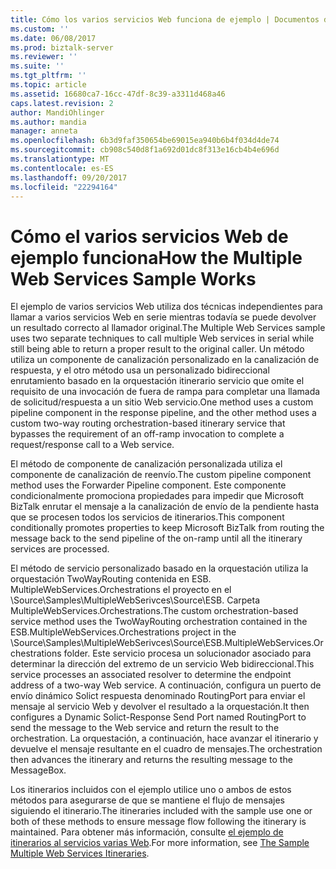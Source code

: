 ```yaml
---
title: Cómo los varios servicios Web funciona de ejemplo | Documentos de Microsoft
ms.custom: ''
ms.date: 06/08/2017
ms.prod: biztalk-server
ms.reviewer: ''
ms.suite: ''
ms.tgt_pltfrm: ''
ms.topic: article
ms.assetid: 16680ca7-16cc-47df-8c39-a3311d468a46
caps.latest.revision: 2
author: MandiOhlinger
ms.author: mandia
manager: anneta
ms.openlocfilehash: 6b3d9faf350654be69015ea940b6b4f034d4de74
ms.sourcegitcommit: cb908c540d8f1a692d01dc8f313e16cb4b4e696d
ms.translationtype: MT
ms.contentlocale: es-ES
ms.lasthandoff: 09/20/2017
ms.locfileid: "22294164"
---
```

# <a name="how-the-multiple-web-services-sample-works"></a><span data-ttu-id="a0f01-102">Cómo el varios servicios Web de ejemplo funciona</span><span class="sxs-lookup"><span data-stu-id="a0f01-102">How the Multiple Web Services Sample Works</span></span>
<span data-ttu-id="a0f01-103">El ejemplo de varios servicios Web utiliza dos técnicas independientes para llamar a varios servicios Web en serie mientras todavía se puede devolver un resultado correcto al llamador original.</span><span class="sxs-lookup"><span data-stu-id="a0f01-103">The Multiple Web Services sample uses two separate techniques to call multiple Web services in serial while still being able to return a proper result to the original caller.</span></span> <span data-ttu-id="a0f01-104">Un método utiliza un componente de canalización personalizado en la canalización de respuesta, y el otro método usa un personalizado bidireccional enrutamiento basado en la orquestación itinerario servicio que omite el requisito de una invocación de fuera de rampa para completar una llamada de solicitud/respuesta a un sitio Web servicio.</span><span class="sxs-lookup"><span data-stu-id="a0f01-104">One method uses a custom pipeline component in the response pipeline, and the other method uses a custom two-way routing orchestration-based itinerary service that bypasses the requirement of an off-ramp invocation to complete a request/response call to a Web service.</span></span>  
  
 <span data-ttu-id="a0f01-105">El método de componente de canalización personalizada utiliza el componente de canalización de reenvío.</span><span class="sxs-lookup"><span data-stu-id="a0f01-105">The custom pipeline component method uses the Forwarder Pipeline component.</span></span> <span data-ttu-id="a0f01-106">Este componente condicionalmente promociona propiedades para impedir que Microsoft BizTalk enrutar el mensaje a la canalización de envío de la pendiente hasta que se procesen todos los servicios de itinerarios.</span><span class="sxs-lookup"><span data-stu-id="a0f01-106">This component conditionally promotes properties to keep Microsoft BizTalk from routing the message back to the send pipeline of the on-ramp until all the itinerary services are processed.</span></span>  
  
 <span data-ttu-id="a0f01-107">El método de servicio personalizado basado en la orquestación utiliza la orquestación TwoWayRouting contenida en ESB. MultipleWebServices.Orchestrations el proyecto en el \Source\Samples\MultipleWebSerivces\Source\ESB. Carpeta MultipleWebServices.Orchestrations.</span><span class="sxs-lookup"><span data-stu-id="a0f01-107">The custom orchestration-based service method uses the TwoWayRouting orchestration contained in the ESB.MultipleWebServices.Orchestrations project in the \Source\Samples\MultipleWebSerivces\Source\ESB.MultipleWebServices.Orchestrations folder.</span></span> <span data-ttu-id="a0f01-108">Este servicio procesa un solucionador asociado para determinar la dirección del extremo de un servicio Web bidireccional.</span><span class="sxs-lookup"><span data-stu-id="a0f01-108">This service processes an associated resolver to determine the endpoint address of a two-way Web service.</span></span> <span data-ttu-id="a0f01-109">A continuación, configura un puerto de envío dinámico Solict respuesta denominado RoutingPort para enviar el mensaje al servicio Web y devolver el resultado a la orquestación.</span><span class="sxs-lookup"><span data-stu-id="a0f01-109">It then configures a Dynamic Solict-Response Send Port named RoutingPort to send the message to the Web service and return the result to the orchestration.</span></span> <span data-ttu-id="a0f01-110">La orquestación, a continuación, hace avanzar el itinerario y devuelve el mensaje resultante en el cuadro de mensajes.</span><span class="sxs-lookup"><span data-stu-id="a0f01-110">The orchestration then advances the itinerary and returns the resulting message to the MessageBox.</span></span>  
  
 <span data-ttu-id="a0f01-111">Los itinerarios incluidos con el ejemplo utilice uno o ambos de estos métodos para asegurarse de que se mantiene el flujo de mensajes siguiendo el itinerario.</span><span class="sxs-lookup"><span data-stu-id="a0f01-111">The itineraries included with the sample use one or both of these methods to ensure message flow following the itinerary is maintained.</span></span> <span data-ttu-id="a0f01-112">Para obtener más información, consulte [el ejemplo de itinerarios al servicios varias Web](../esb-toolkit/the-sample-multiple-web-services-itineraries.md).</span><span class="sxs-lookup"><span data-stu-id="a0f01-112">For more information, see [The Sample Multiple Web Services Itineraries](../esb-toolkit/the-sample-multiple-web-services-itineraries.md).</span></span>